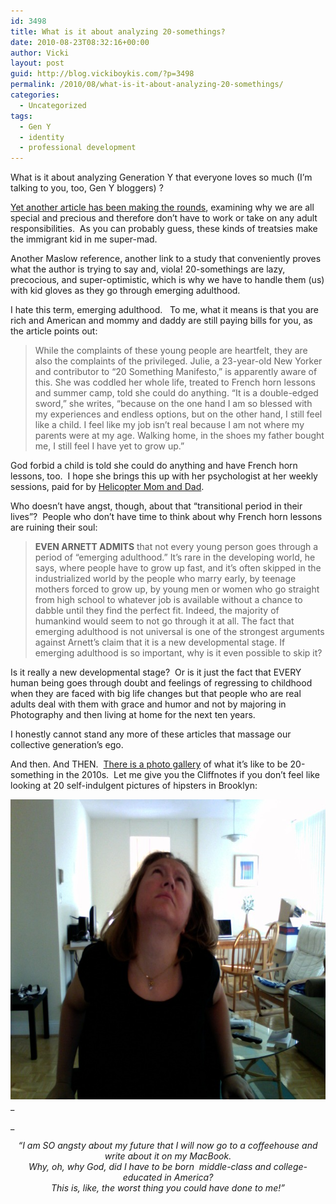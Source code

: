 ```yaml
---
id: 3498
title: What is it about analyzing 20-somethings?
date: 2010-08-23T08:32:16+00:00
author: Vicki
layout: post
guid: http://blog.vickiboykis.com/?p=3498
permalink: /2010/08/what-is-it-about-analyzing-20-somethings/
categories:
  - Uncategorized
tags:
  - Gen Y
  - identity
  - professional development
---
```

What is it about analyzing Generation Y that everyone loves so much (I&#8217;m talking to you, too, Gen Y bloggers) ?

[Yet another article has been making the rounds](http://community.nytimes.com/comments/parenting.blogs.nytimes.com/2010/08/18/adulthood-can-wait/), examining why we are all special and precious and therefore don&#8217;t have to work or take on any adult responsibilities.  As you can probably guess, these kinds of treatsies make the immigrant kid in me super-mad.

Another Maslow reference, another link to a study that conveniently proves what the author is trying to say and, viola! 20-somethings are lazy, precocious, and super-optimistic, which is why we have to handle them (us) with kid gloves as they go through emerging adulthood.

I hate this term, emerging adulthood.   To me, what it means is that you are rich and American and mommy and daddy are still paying bills for you, as the article points out:

> While the complaints of these young people are heartfelt, they are also the complaints of the privileged. Julie, a 23-year-old New Yorker and contributor to “20 Something Manifesto,” is apparently aware of this. She was coddled her whole life, treated to French horn lessons and summer camp, told she could do anything. “It is a double-edged sword,” she writes, “because on the one hand I am so blessed with my experiences and endless options, but on the other hand, I still feel like a child. I feel like my job isn’t real because I am not where my parents were at my age. Walking home, in the shoes my father bought me, I still feel I have yet to grow up.”

God forbid a child is told she could do anything and have French horn lessons, too.  I hope she brings this up with her psychologist at her weekly sessions, paid for by [Helicopter Mom and Dad](http://www.time.com/time/nation/article/0,8599,1940395,00.html).

Who doesn&#8217;t have angst, though, about that &#8220;transitional period in their lives&#8221;?  People who don&#8217;t have time to think about why French horn lessons are ruining their soul:

> **EVEN ARNETT ADMITS** that not every young person goes through a period of “emerging adulthood.” It’s rare in the developing world, he says, where people have to grow up fast, and it’s often skipped in the industrialized world by the people who marry early, by teenage mothers forced to grow up, by young men or women who go straight from high school to whatever job is available without a chance to dabble until they find the perfect fit. Indeed, the majority of humankind would seem to not go through it at all. The fact that emerging adulthood is not universal is one of the strongest arguments against Arnett’s claim that it is a new developmental stage. If emerging adulthood is so important, why is it even possible to skip it?

Is it really a new developmental stage?  Or is it just the fact that EVERY human being goes through doubt and feelings of regressing to childhood when they are faced with big life changes but that people who are real adults deal with them with grace and humor and not by majoring in Photography and then living at home for the next ten years.

I honestly cannot stand any more of these articles that massage our collective generation&#8217;s ego.

And then. And THEN.  [There is a photo gallery](http://www.nytimes.com/interactive/2010/08/22/magazine/20100822-iphone-gallery.html?ref=magazine) of what it&#8217;s like to be 20-something in the 2010s.  Let me give you the Cliffnotes if you don&#8217;t feel like looking at 20 self-indulgent pictures of hipsters in Brooklyn:

[<img class="aligncenter size-full wp-image-3501" title="Photo 197" src="https://raw.githubusercontent.com/veekaybee/wlb/gh-pages/assets/images/2010/08/Photo-197.jpg" alt="" width="640" height="480" />](https://raw.githubusercontent.com/veekaybee/wlb/gh-pages/assets/images/2010/08/Photo-197.jpg)_
  
_ 

<p style="text-align: center;">
  <em>&#8220;I am SO angsty about my future that I will now go to a coffeehouse and write about it on my MacBook.<br /> Why, oh, why God, did I have to be born  middle-class and college-educated in America?<br /> This is, like, the worst thing you could have done to me!&#8221;</em>
</p>